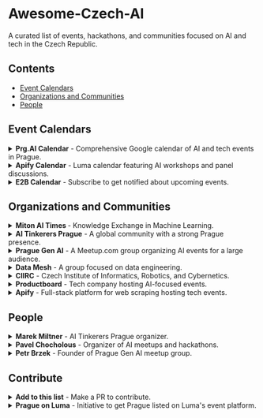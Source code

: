 # Awesome-Czech-AI

A curated list of events, hackathons, and communities focused on AI and tech in the Czech Republic.

## Contents
- [Event Calendars](#event-calendars)
- [Organizations and Communities](#organizations-and-communities)
- [People](#people)

## Event Calendars

<details>
  <summary><b> Prg.AI Calendar</b> - Comprehensive Google calendar of AI and tech events in Prague.</summary>
  &nbsp;
  
  - Puts together a lot of interesting AI and tech events in one Google calendar
  - Maintained by Prg.AI initiative
  - [Calendar link](https://calendar.google.com/calendar/u/0/embed?src=prg.ai_4qhqlsn9aumu1d2bev6o2o02e4@group.calendar.google.com&ctz=Europe/Prague)
</details>

<details>
  <summary><b>Apify Calendar</b> - Luma calendar featuring AI workshops and panel discussions.</summary>
    &nbsp;
  
  - Luma calendar where Apify (full-stack platform for web scraping) puts events
  - Features AI workshops and panel discussions
  - Regularly updated with new tech events
  - [Calendar link](https://lu.ma/user/apify)
</details>

<details>
  <summary><b>E2B Calendar</b> - Subscribe to get notified about upcoming events.</summary>
    &nbsp;
  
  - Subscription-based Luma calendar for E2B events
  - Provides notifications about upcoming AI events
  - Focuses on developer-oriented content
  - [Calendar link](https://lu.ma/e2b)
</details>

## Organizations and Communities

<details>
  <summary><b> Miton AI Times </b> - Knowledge Exchange in Machine Learning.</summary>
    &nbsp;
  
  - Unique meetup born from a playful twist on words, where scientific papers meet newspaper tradition
  - Organized by the AI Team of GLAMI, along with colleagues from Biano and Rossum
  - 833+ members in a public group based in Prague, Czech Republic
  - Brings together Machine Learning enthusiasts from diverse backgrounds
 - [Website](https://www.meetup.com/miton-times/)
</details>


<details>
  <summary><b>AI Tinkerers Prague</b> - A global community with a strong Prague presence.</summary>
    &nbsp;
  
  - Global community hosting events, hackathons and workshops on AI-related topics
  - Strong presence in Prague
  - Credit given to Marek Miltner for local organization
  - [Website](https://prague.aitinkerers.org/)
</details>

<details>
  <summary><b>Prague Gen AI</b> - A Meetup.com group organizing AI events for a large audience.</summary>
    &nbsp;
  
  - Meetup.com group founded by Petr Brzek (founder of Langtail)
  - Organizes AI events for an audience of over 1,000 people
  - Focuses on generative AI technologies and applications
  - [Website](https://www.meetup.com/prague-gen-ai/)
</details>

<details>
  <summary><b>Data Mesh</b> - A group focused on data engineering.</summary>
    &nbsp;
  
  - Group focused primarily on data engineering topics
  - Organizes regular meetups
  - Connects data professionals across Prague
  - [Website](https://www.datamesh.cz/)
</details>

<details>
  <summary><b>CIIRC</b> - Czech Institute of Informatics, Robotics, and Cybernetics.</summary>
    &nbsp;
  
  - Organizes events on topics of cybernetics, robotics, and AI
  - Academic institution with strong industry connections
  - Hosts workshops, lectures, and conferences
  - [Website](https://www.ciirc.cvut.cz/cs/events/)
</details>

<details>
  <summary><b>Productboard</b> - Tech company hosting AI-focused events.</summary>
    &nbsp;
  
  - Hosts events on AI topics, particularly AI agents
  - Product management platform with strong tech community
  - Regular workshops and knowledge-sharing sessions
  - [Website](https://talkbase.io/company/productboard/events)
</details>

<details>
  <summary><b>Apify</b> - Full-stack platform for web scraping hosting tech events.</summary>
    &nbsp;
  
  - Hosts AI workshops and panel discussions
  - Full-stack platform for web scraping and automation
  - Active in organizing community events
  - [Website](https://lu.ma/user/apify)
</details>

## People

<details>
  <summary><b>Marek Miltner</b> - AI Tinkerers Prague organizer.</summary>
    &nbsp;
  
  - Organizer of AI Tinkerers in Prague
  - Contributes significantly to the local AI community
  - Facilitates workshops and hackathons
  - [LinkedIn Profile](https://www.linkedin.com/in/marek-miltner/?locale=cs_CZ)
</details>

<details>
  <summary><b>Pavel Chocholous</b> - Organizer of AI meetups and hackathons.</summary>
    &nbsp;
  
  - Works at Keboola
  - Organizes popular meetups and hackathons for AI enthusiasts in Prague
  - Active community builder in the Czech tech scene
  - [LinkedIn Profile](https://www.linkedin.com/in/pavel-chocholous/)
</details>

<details>
  <summary><b>Petr Brzek</b> - Founder of Prague Gen AI meetup group.</summary>
    &nbsp;
  
  - Founder of Langtail
  - Organizes AI events for an audience of over 1,000 people through Prague Gen AI
  - Focuses on generative AI technologies
  - [X Profile](https://x.com/PetrBrzek)
</details>


## Contribute

<details>
  <summary><b>Add to this list</b> - Make a PR to contribute.</summary>
    &nbsp;
  
  - This list is open for contributions
  - If you know of an AI event, community, or notable person in the Czech tech scene, please make a pull request
  - Include all relevant information in the same format as existing entries
  - Ensure links are working and descriptions are accurate
</details>

<details>
  <summary><b>Prague on Luma</b> - Initiative to get Prague listed on Luma's event platform.</summary>
    &nbsp;
  
  - Luma, a go-to online place for AI and tech events, doesn't currently list Prague. All the other "cool kids" are there - London (67 events a month), Berlin (36 events a month), New York (53 events a month)...
  - Cities are listed based on how many events are hosted there (based on my knowledge).
  - We need more Prague events registered on Luma to get the city listed
  - Consider hosting your next AI event through Luma to increase Prague's visibility
  - Here is how you add your event on Luma:
    - https://lu.ma/create
    - Once you have the event, you can feature it on existing Luma calendars, either based on category, topic, or city: https://lu.ma/discover. That will also help other people discover your event.
    - You can also start a Luma calendar for your organization or community: https://lu.ma/create-calendar. People can subscribe to it and get notified about upcoming events.
</details>
